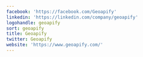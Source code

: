 ```yaml
---
facebook: 'https://facebook.com/Geoapify'
linkedin: 'https://linkedin.com/company/geoapify'
logohandle: geoapify
sort: geoapify
title: Geoapify
twitter: Geoapify
website: 'https://www.geoapify.com/'
---
```

